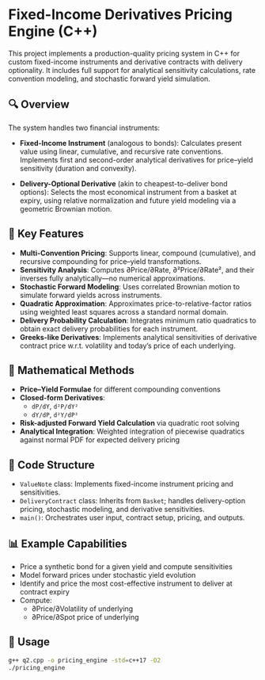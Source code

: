 # Fixed-Income Derivatives Pricing Engine (C++)

This project implements a production-quality pricing system in C++ for custom fixed-income instruments and derivative contracts with delivery optionality. It includes full support for analytical sensitivity calculations, rate convention modeling, and stochastic forward yield simulation.

## 🔍 Overview

The system handles two financial instruments:

- **Fixed-Income Instrument** (analogous to bonds): Calculates present value using linear, cumulative, and recursive rate conventions. Implements first and second-order analytical derivatives for price–yield sensitivity (duration and convexity).

- **Delivery-Optional Derivative** (akin to cheapest-to-deliver bond options): Selects the most economical instrument from a basket at expiry, using relative normalization and future yield modeling via a geometric Brownian motion.

## 🧠 Key Features

- **Multi-Convention Pricing**: Supports linear, compound (cumulative), and recursive compounding for price–yield transformations.
- **Sensitivity Analysis**: Computes ∂Price/∂Rate, ∂²Price/∂Rate², and their inverses fully analytically—no numerical approximations.
- **Stochastic Forward Modeling**: Uses correlated Brownian motion to simulate forward yields across instruments.
- **Quadratic Approximation**: Approximates price-to-relative-factor ratios using weighted least squares across a standard normal domain.
- **Delivery Probability Calculation**: Integrates minimum ratio quadratics to obtain exact delivery probabilities for each instrument.
- **Greeks-like Derivatives**: Implements analytical sensitivities of derivative contract price w.r.t. volatility and today’s price of each underlying.

## 📐 Mathematical Methods

- **Price–Yield Formulae** for different compounding conventions
- **Closed-form Derivatives**:
  - `dP/dY`, `d²P/dY²`
  - `dY/dP`, `d²Y/dP²`
- **Risk-adjusted Forward Yield Calculation** via quadratic root solving
- **Analytical Integration**: Weighted integration of piecewise quadratics against normal PDF for expected delivery pricing

## 🧱 Code Structure

- `ValueNote` class: Implements fixed-income instrument pricing and sensitivities.
- `DeliveryContract` class: Inherits from `Basket`; handles delivery-option pricing, stochastic modeling, and derivative sensitivities.
- `main()`: Orchestrates user input, contract setup, pricing, and outputs.

## 📊 Example Capabilities

- Price a synthetic bond for a given yield and compute sensitivities
- Model forward prices under stochastic yield evolution
- Identify and price the most cost-effective instrument to deliver at contract expiry
- Compute:
  - ∂Price/∂Volatility of underlying
  - ∂Price/∂Spot price of underlying

## 🧪 Usage

```bash
g++ q2.cpp -o pricing_engine -std=c++17 -O2
./pricing_engine

